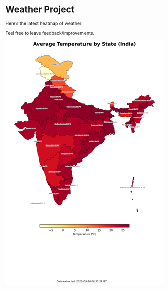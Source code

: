# Weather Project

Here’s the latest heatmap of weather:

Feel free to leave feedback/improvements.

![India Heatmap](docs/assets/india_heatmap.png?v=DB2BB7)
